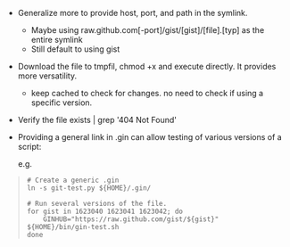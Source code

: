 - Generalize more to provide host, port, and path in the symlink.
  - Maybe using raw.github.com[-port]/gist/[gist]/[file].[typ] as the entire symlink
  - Still default to using gist
- Download the file to tmpfil, chmod +x and execute directly. It provides more versatility.
  - keep cached to check for changes. no need to check if using a specific version.
- Verify the file exists | grep '404 Not Found'
- Providing a general link in .gin can allow testing of various versions of a script:

  e.g. 

>     # Create a generic .gin
>     ln -s git-test.py ${HOME}/.gin/
>
>     # Run several versions of the file.
>     for gist in 1623040 1623041 1623042; do
>         GINHUB="https://raw.github.com/gist/${gist}" ${HOME}/bin/gin-test.sh
>     done
